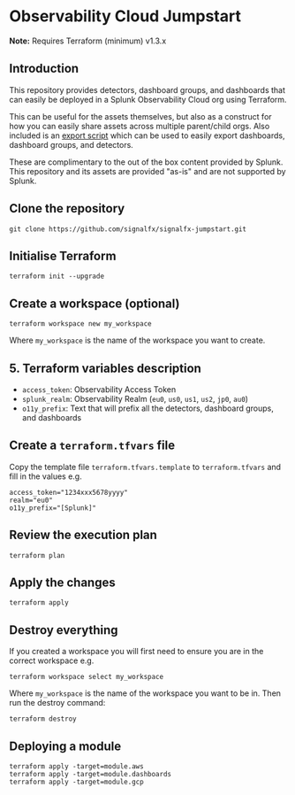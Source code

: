 # Observability Cloud Jumpstart

**Note:** Requires Terraform (minimum) v1.3.x

## Introduction

This repository provides detectors, dashboard groups, and dashboards that can easily be deployed in a Splunk Observability Cloud org using Terraform.

This can be useful for the assets themselves, but also as a construct for how you can easily share assets across multiple parent/child orgs. Also included is an [export script](./export_script) which can be used to easily export dashboards, dashboard groups, and detectors.

These are complimentary to the out of the box content provided by Splunk. This repository and its assets are provided "as-is" and are not supported by Splunk.

## Clone the repository

`git clone https://github.com/signalfx/signalfx-jumpstart.git`

## Initialise Terraform

``` text
terraform init --upgrade
```

## Create a workspace (optional)

``` text
terraform workspace new my_workspace
```

Where `my_workspace` is the name of the workspace you want to create.

## 5. Terraform variables description

- `access_token`: Observability Access Token
- `splunk_realm`: Observability Realm (`eu0`, `us0`, `us1`, `us2`, `jp0`, `au0`)
- `o11y_prefix`: Text that will prefix all the detectors, dashboard groups, and dashboards

## Create a `terraform.tfvars` file

Copy the template file `terraform.tfvars.template` to `terraform.tfvars` and fill in the values e.g.

``` text
access_token="1234xxx5678yyyy"
realm="eu0"
o11y_prefix="[Splunk]"
```

## Review the execution plan

``` text
terraform plan
```

## Apply the changes

``` text
terraform apply
```

## Destroy everything

If you created a workspace you will first need to ensure you are in the correct workspace e.g.

``` text
terraform workspace select my_workspace
```

Where `my_workspace` is the name of the workspace you want to be in. Then run the destroy command:

``` text
terraform destroy
```

## Deploying a module

``` text
terraform apply -target=module.aws
terraform apply -target=module.dashboards
terraform apply -target=module.gcp
```
